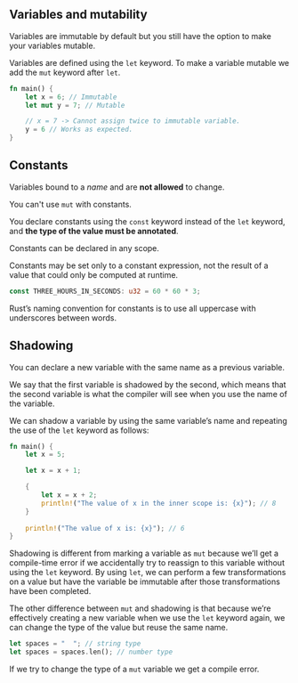 ## Variables and mutability
Variables are immutable by default but you still have the option to make your variables mutable.

Variables are defined using the `let` keyword. To make a variable mutable we add the `mut` keyword after `let`.
```Rust
fn main() {
	let x = 6; // Immutable
	let mut y = 7; // Mutable

	// x = 7 -> Cannot assign twice to immutable variable.
	y = 6 // Works as expected.
}
```
## Constants
Variables bound to a *name* and are **not allowed** to change.

You can't use `mut` with constants.

You declare constants using the `const` keyword instead of the `let` keyword, and **the type of the value must be annotated**.

Constants can be declared in any scope.

Constants may be set only to a constant expression, not the result of a value that could only be computed at runtime.
```Rust
const THREE_HOURS_IN_SECONDS: u32 = 60 * 60 * 3;
```

Rust’s naming convention for constants is to use all uppercase with underscores between words.
## Shadowing
You can declare a new variable with the same name as a previous variable.

We say that the first variable is shadowed by the second, which means that the second variable is what the compiler will see when you use the name of the variable.

We can shadow a variable by using the same variable’s name and repeating the use of the `let` keyword as follows:
```Rust
fn main() {
	let x = 5;

	let x = x + 1;

	{
		let x = x + 2;
		println!("The value of x in the inner scope is: {x}"); // 8
	}
	
	println!("The value of x is: {x}"); // 6
}
```

Shadowing is different from marking a variable as `mut` because we’ll get a compile-time error if we accidentally try to reassign to this variable without using the `let` keyword. By using `let`, we can perform a few transformations on a value but have the variable be immutable after those transformations have been completed.

The other difference between `mut` and shadowing is that because we’re effectively creating a new variable when we use the `let` keyword again, we can change the type of the value but reuse the same name.
```rust
let spaces = "  "; // string type
let spaces = spaces.len(); // number type
```

If we try to change the type of a `mut` variable we get a compile error.